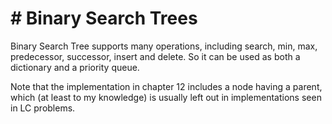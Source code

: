 # # Binary Search Trees

Binary Search Tree supports many operations, including search, min, max, predecessor, successor, insert and delete. So it can be used as both a dictionary and a priority queue.

Note that the implementation in chapter 12 includes a node having a parent, which (at least to my knowledge) is usually left out in implementations seen in LC problems.

